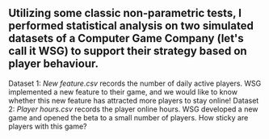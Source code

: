 ## Utilizing some classic non-parametric tests, I performed statistical analysis on two simulated datasets of a Computer Game Company (let's call it WSG) to support their strategy based on player behaviour.

Dataset 1: *New feature.csv* records the number of daily active players. WSG implemented a new feature to their game, and we would like to know whether this new feature has attracted more players to stay online!
Dataset 2: *Player hours.csv* records the player online hours. WSG developed a new game and opened the beta to a small number of players. How sticky are players with this game?
